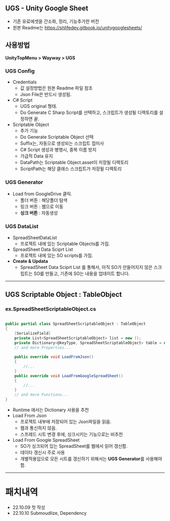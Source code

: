 ## UGS - Unity Google Sheet
* 기존 유료에셋을 간소화, 정리, 기능추가한 버전
* 원본 Readme는 https://shlifedev.gitbook.io/unitygooglesheets/

## 사용방법

**UnityTopMenu > Wayway > UGS**

### UGS Config
* Credentials
  * 값 설정방법은 원본 Readme 파일 참조
  * Json File은 반드시 생성됨.        
* C# Script
  * UGS original 형태.
  * Do Generate C Sharp Script를 선택하고, 스크립트가 생성될 디렉토리를 설정하면 끝.
* Scriptable Object
  * 추가 기능
  * Do Generate Scriptable Object 선택
  * Suffix는, 자동으로 생성되는 스크립트 접미사
  * C# Script 생성과 병행시, 중복 이름 방지
  * 가급적 Data 유지
  * DataPath는 Scriptable Object.asset이 저장될 디렉토리
  * ScriptPath는 해당 클래스 스크립트가 저장될 디렉토리

### UGS Generator
* Load from GoogleDrive 클릭.
  * 폴더 버튼 : 해당폴더 탐색
  * 링크 버튼 : 웹으로 이동
  * **싱크 버튼** : 자동생성

### UGS DataList
* SpreadSheetDataList
  * 프로젝트 내에 있는 Scriptable Objects를 가짐.
* SpreadSheet Data Sciprt List
  * 프로젝트 내에 있는 SO scripts를 가짐.
* **Create & Updata**
  * SpreadSheet Data Sciprt List 를 통해서, 아직 SO가 만들어지지 않은 스크립트는 SO를 만들고, 기존에 SO는 내용을 업데이트 합니다.

---
## UGS Scriptable Object : TableObject
### ex.SpreadSheetScriptableObject.cs
```C#

public partial class SpreadSheetScriptableObject : TableObject
{
    [SerializeField]
    private List<SpreadSheetScriptableObject> list = new ();
    private Dictionary<@keyType, SpreadSheetScriptableObject> table = new ();
    // and more Properties...
    
    public override void LoadFromJson() 
    {
        //...    
    }
    public override void LoadFromGoogleSpreadSheet()
    {
        //...
    }    
    // and more Functions...
}    

```

* Runtime 에서는 Dictionary 사용을 추천
* Load From Json
  * 프로젝트 내부에 저장되어 있는 Json파일을 읽음.
  * 웹과 통신하지 않음.
  * 스프레드 시트 변경 후에, 싱크시키는 기능으로는 비추천
* Load From Google SpreadSheet
  * SO가 싱크되어 있는 SpreadSheet를 웹에서 읽어 갱신함.
  * 데이타 갱신시 주로 사용
  * 개별적용임으로 모든 시트를 갱신하기 위해서는 **UGS Generator**를 사용해야 함.

---
# 패치내역
* 22.10.09 첫 작성
* 22.10.10 Submoudlize, Dependency
